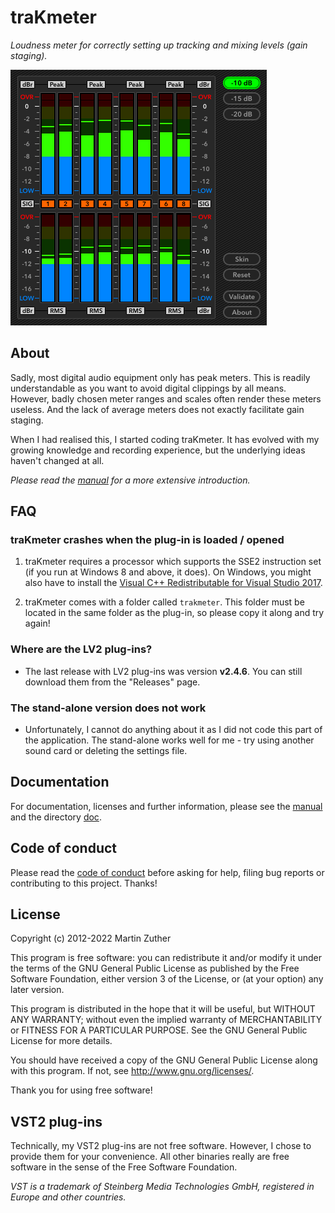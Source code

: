 # traKmeter

*Loudness meter for correctly setting up tracking and mixing levels
(gain staging).*

![Screenshot](./doc/include/images/trakmeter.png)

## About

Sadly, most digital audio equipment only has peak meters.  This is
readily understandable as you want to avoid digital clippings by all
means.  However, badly chosen meter ranges and scales often render
these meters useless.  And the lack of average meters does not exactly
facilitate gain staging.

When I had realised this, I started coding traKmeter.  It has evolved
with my growing knowledge and recording experience, but the underlying
ideas haven't changed at all.

*Please read the [manual][] for a more extensive introduction.*

## FAQ

### traKmeter crashes when the plug-in is loaded / opened

1. traKmeter requires a processor which supports the SSE2 instruction
   set (if you run at Windows 8 and above, it does).  On Windows, you
   might also have to install the [Visual C++ Redistributable for
   Visual Studio 2017][VC++ Redist].

2. traKmeter comes with a folder called `trakmeter`.  This folder must be
   located in the same folder as the plug-in, so please copy it along
   and try again!

### Where are the LV2 plug-ins?

- The last release with LV2 plug-ins was version **v2.4.6**.  You can
  still download them from the "Releases" page.

### The stand-alone version does not work

- Unfortunately, I cannot do anything about it as I did not code this
  part of the application.  The stand-alone works well for me - try
  using another sound card or deleting the settings file.

## Documentation

For documentation, licenses and further information, please see the
[manual][] and the directory [doc][].

## Code of conduct

Please read the [code of conduct][COC] before asking for help, filing
bug reports or contributing to this project.  Thanks!

## License

Copyright (c) 2012-2022 Martin Zuther

This program is free software: you can redistribute it and/or modify
it under the terms of the GNU General Public License as published by
the Free Software Foundation, either version 3 of the License, or
(at your option) any later version.

This program is distributed in the hope that it will be useful,
but WITHOUT ANY WARRANTY; without even the implied warranty of
MERCHANTABILITY or FITNESS FOR A PARTICULAR PURPOSE.  See the
GNU General Public License for more details.

You should have received a copy of the GNU General Public License
along with this program.  If not, see <http://www.gnu.org/licenses/>.

Thank you for using free software!

## VST2 plug-ins

Technically, my VST2 plug-ins are not free software.  However, I
chose to provide them for your convenience.  All other binaries really
are free software in the sense of the Free Software Foundation.

*VST is a trademark of Steinberg Media Technologies GmbH, registered
in Europe and other countries.*


[COC]:            https://github.com/mzuther/traKmeter/tree/master/CODE_OF_CONDUCT.markdown
[doc]:            https://github.com/mzuther/traKmeter/tree/master/doc/
[manual]:         https://github.com/mzuther/traKmeter/raw/master/doc/trakmeter.pdf
[VC++ Redist]:    https://www.visualstudio.com/downloads/
